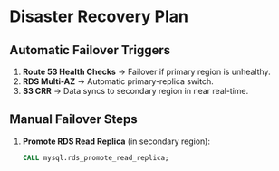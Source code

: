 # Disaster Recovery Plan

## **Automatic Failover Triggers**
1. **Route 53 Health Checks** → Failover if primary region is unhealthy.
2. **RDS Multi-AZ** → Automatic primary-replica switch.
3. **S3 CRR** → Data syncs to secondary region in near real-time.

## **Manual Failover Steps**
1. **Promote RDS Read Replica** (in secondary region):
   ```sql
   CALL mysql.rds_promote_read_replica;